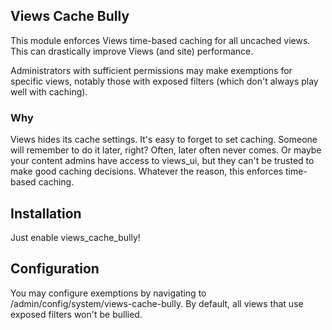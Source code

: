 ## Views Cache Bully

This module enforces Views time-based caching for all uncached views. This can
drastically improve Views (and site) performance.

Administrators with sufficient permissions may make exemptions for specific
views, notably those with exposed filters (which don't always play well with
caching).

### Why

Views hides its cache settings. It's easy to forget to set caching. Someone will
remember to do it later, right? Often, later often never comes. Or maybe your
content admins have access to views_ui, but they can't be trusted to make good
caching decisions. Whatever the reason, this enforces time-based caching.

## Installation

Just enable views_cache_bully!

## Configuration

You may configure exemptions by navigating to
/admin/config/system/views-cache-bully. By default, all views that use exposed
filters won't be bullied.
